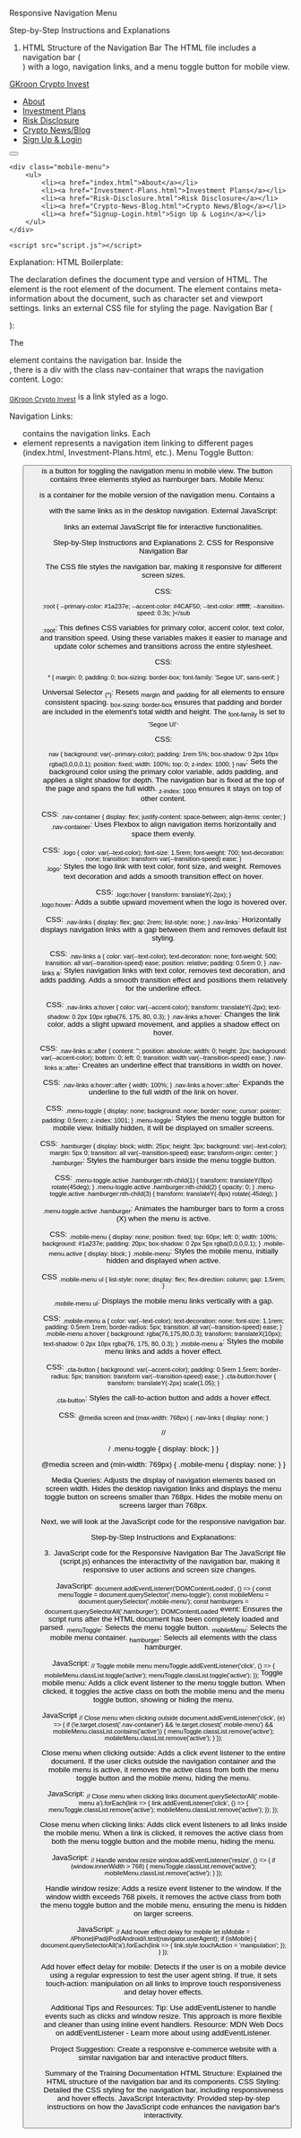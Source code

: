 Responsive Navigation Menu

Step-by-Step Instructions and Explanations
1. HTML Structure of the Navigation Bar
The HTML file includes a navigation bar (<nav>) with a logo, navigation links, and a menu toggle button for mobile view.

<sub><!DOCTYPE html>
<html lang="en">
<head>
    <meta charset="UTF-8">
    <meta name="viewport" content="width=device-width, initial-scale=1.0">
    <title>GKroon CryptoInvest</title>
    <link rel="stylesheet" href="styles.css">
</head>
<body>
    <nav>
        <div class="nav-container">
            <a href="#" class="logo">GKroon Crypto Invest</a>
            <ul class="nav-links">
                <li><a href="index.html">About</a></li>
                <li><a href="Investment-Plans.html">Investment Plans</a></li>
                <li><a href="Risk-Disclosure.html">Risk Disclosure</a></li>
                <li><a href="Crypto-News-Blog.html">Crypto News/Blog</a></li>
                <li><a href="Signup-Login.html" class="cta-button">Sign Up & Login</a></li>
            </ul>
            <button class="menu-toggle" aria-label="Toggle navigation">
                <span class="hamburger"></span>
                <span class="hamburger"></span>
                <span class="hamburger"></span>
            </button>
        </div>
    </nav>

    <div class="mobile-menu">
        <ul>
            <li><a href="index.html">About</a></li>
            <li><a href="Investment-Plans.html">Investment Plans</a></li>
            <li><a href="Risk-Disclosure.html">Risk Disclosure</a></li>
            <li><a href="Crypto-News-Blog.html">Crypto News/Blog</a></li>
            <li><a href="Signup-Login.html">Sign Up & Login</a></li>
        </ul>
    </div>

    <script src="script.js"></script>
</body>
</html></sub>

Explanation:
HTML Boilerplate:

The <sub><!DOCTYPE html></sub> declaration defines the document type and version of HTML.
The <html> element is the root element of the document.
The <head> element contains meta-information about the document, such as character set and viewport settings.
<sub><link rel="stylesheet" href="styles.css"></sub> links an external CSS file for styling the page.
Navigation Bar (<nav>):

The <sub><nav></sub> element contains the navigation bar.
Inside the <nav>, there is a div with the class nav-container that wraps the navigation content.
Logo:

<sub><a href="#" class="logo">GKroon Crypto Invest</a></sub> is a link styled as a logo.

Navigation Links:

<sub><ul class="nav-links"></sub> contains the navigation links.
Each <li> element represents a navigation item linking to different pages (index.html, Investment-Plans.html, etc.).
Menu Toggle Button:

<sub><button class="menu-toggle" aria-label="Toggle navigation"></sub> is a button for toggling the navigation menu in mobile view.
The button contains three <sub><span class="hamburger"></sub> elements styled as hamburger bars.
Mobile Menu:

<sub><div class="mobile-menu"></sub> is a container for the mobile version of the navigation menu.
Contains a <ul> with the same links as in the desktop navigation.
External JavaScript:

<sub><script src="script.js"></script></sub> links an external JavaScript file for interactive functionalities.


Step-by-Step Instructions and Explanations
2. CSS for Responsive Navigation Bar

The CSS file styles the navigation bar, making it responsive for different screen sizes.

CSS:

<sub>:root {
    --primary-color: #1a237e;
    --accent-color: #4CAF50;
    --text-color: #ffffff;
    --transition-speed: 0.3s;
}</sub

<sub>:root</sub>: This defines CSS variables for primary color, accent color, text color, and transition speed. 
Using these variables makes it easier to manage and update color schemes and transitions across the entire stylesheet.

CSS:

<sub>
* {
    margin: 0;
    padding: 0;
    box-sizing: border-box;
    font-family: 'Segoe UI', sans-serif;
}
</sub>            

Universal Selector <sub>(*)</sub>: Resets <sub>margin</sub> and <sub>padding</sub> for all elements to ensure consistent spacing. <sub>box-sizing: border-box</sub> ensures that padding and border are included in the element's total width and height. 
The <sub>font-family</sub> is set to <sub>'Segoe UI'</sub>.

CSS:

<sub>
nav {
    background: var(--primary-color);
    padding: 1rem 5%;
    box-shadow: 0 2px 10px rgba(0,0,0,0.1);
    position: fixed;
    width: 100%;
    top: 0;
    z-index: 1000;
}    
</sub>
<sub>nav</sub>: Sets the background color using the primary color variable, adds padding, and applies a slight shadow for depth. 
The navigation bar is fixed at the top of the page and spans the full width. <sub>z-index: 1000</sub> ensures it stays on top of other content. 

CSS:
<sub>
.nav-container {
    display: flex;
    justify-content: space-between;
    align-items: center;
}  
</sub>
<sub>.nav-container</sub>: Uses Flexbox to align navigation items horizontally and space them evenly.

CSS:
<sub>
.logo {
    color: var(--text-color);
    font-size: 1.5rem;
    font-weight: 700;
    text-decoration: none;
    transition: transform var(--transition-speed) ease;
}   
</sub>
<sub>.logo</sub>: Styles the logo link with text color, font size, and weight. 
Removes text decoration and adds a smooth transition effect on hover.

CSS:
<sub>
.logo:hover {
    transform: translateY(-2px);
}   
</sub>
<sub>.logo:hover</sub>: Adds a subtle upward movement when the logo is hovered over.

CSS:
<sub>
.nav-links {
    display: flex;
    gap: 2rem;
    list-style: none;
}
</sub>
<sub>.nav-links</sub>: Horizontally displays navigation links with a gap between them and removes default list styling.


CSS:
<sub>
.nav-links a {
    color: var(--text-color);
    text-decoration: none;
    font-weight: 500;
    transition: all var(--transition-speed) ease;
    position: relative;
    padding: 0.5rem 0;
}
</sub>
<sub>.nav-links a</sub>: Styles navigation links with text color, removes text decoration, and adds padding. Adds a smooth transition effect and positions them relatively for the underline effect.

CSS:
<sub>
.nav-links a:hover {
    color: var(--accent-color);
    transform: translateY(-2px);
    text-shadow: 0 2px 10px rgba(76, 175, 80, 0.3);
}
</sub>
<sub>.nav-links a:hover</sub>: Changes the link color, adds a slight upward movement, and applies a shadow effect on hover.

CSS:
<sub>
.nav-links a::after {
    content: '';
    position: absolute;
    width: 0;
    height: 2px;
    background: var(--accent-color);
    bottom: 0;
    left: 0;
    transition: width var(--transition-speed) ease;
}
</sub>
<sub>.nav-links a::after</sub>: Creates an underline effect that transitions in width on hover.

CSS:
<sub>
.nav-links a:hover::after {
    width: 100%;
}
</sub>
<sub>.nav-links a:hover::after</sub>: Expands the underline to the full width of the link on hover.

CSS:
<sub>
.menu-toggle {
    display: none;
    background: none;
    border: none;
    cursor: pointer;
    padding: 0.5rem;
    z-index: 1001;
}
</sub>
<sub>.menu-toggle</sub>: Styles the menu toggle button for mobile view. Initially hidden, it will be displayed on smaller screens.

CSS:
<sub>
.hamburger {
    display: block;
    width: 25px;
    height: 3px;
    background: var(--text-color);
    margin: 5px 0;
    transition: all var(--transition-speed) ease;
    transform-origin: center;
}
</sub>
<sub>.hamburger</sub>: Styles the hamburger bars inside the menu toggle button.

CSS:
<sub>
.menu-toggle.active .hamburger:nth-child(1) {
    transform: translateY(8px) rotate(45deg);
}
.menu-toggle.active .hamburger:nth-child(2) {
    opacity: 0;
}
.menu-toggle.active .hamburger:nth-child(3) {
    transform: translateY(-8px) rotate(-45deg);
}
</sub>

<sub>.menu-toggle.active .hamburger</sub>: Animates the hamburger bars to form a cross (X) when the menu is active.

CSS:
<sub>
.mobile-menu {
    display: none;
    position: fixed;
    top: 60px;
    left: 0;
    width: 100%;
    background: #1a237e;
    padding: 20px;
    box-shadow: 0 2px 5px rgba(0,0,0,0.1);
}
.mobile-menu.active {
    display: block;
}
</sub>
<sub>.mobile-menu</sub>: Styles the mobile menu, initially hidden and displayed when active.

CSS
<sub>
.mobile-menu ul {
    list-style: none;
    display: flex;
    flex-direction: column;
    gap: 1.5rem;
}
</sub>

<sub>.mobile-menu ul</sub>: Displays the mobile menu links vertically with a gap.

CSS:
<sub>
.mobile-menu a {
    color: var(--text-color);
    text-decoration: none;
    font-size: 1.1rem;
    padding: 0.5rem 1rem;
    border-radius: 5px;
    transition: all var(--transition-speed) ease;
}
.mobile-menu a:hover {
    background: rgba(76,175,80,0.3);
    transform: translateX(10px);
    text-shadow: 0 2px 10px rgba(76, 175, 80, 0.3);
}
</sub>
<sub>.mobile-menu a</sub>: Styles the mobile menu links and adds a hover effect.

CSS:
<sub>
.cta-button {
    background: var(--accent-color);
    padding: 0.5rem 1.5rem;
    border-radius: 5px;
    transition: transform var(--transition-speed) ease;
}
.cta-button:hover {
    transform: translateY(-2px) scale(1.05);
}
</sub>

<sub>.cta-button</sub>: Styles the call-to-action button and adds a hover effect.

CSS:
<sub>
@media screen and (max-width: 768px) {
    .nav-links {
        display: none;
    }
<!-- //--> //
/
    .menu-toggle {
        display: block;
    }
}

@media screen and (min-width: 769px) {
    .mobile-menu {
        display: none;
    }
}
</sub>

Media Queries: Adjusts the display of navigation elements based on screen width. 
Hides the desktop navigation links and displays the menu toggle button on screens smaller than 768px. Hides the mobile menu on screens larger than 768px.

Next, we will look at the JavaScript code for the responsive navigation bar.

Step-by-Step Instructions and Explanations:

3. JavaScript code for the Responsive Navigation Bar
The JavaScript file (script.js) enhances the interactivity of the navigation bar, making it responsive to user actions and screen size changes.

JavaScript:
<sub>
document.addEventListener('DOMContentLoaded', () => {
    const menuToggle = document.querySelector('.menu-toggle');
    const mobileMenu = document.querySelector('.mobile-menu');
    const hamburgers = document.querySelectorAll('.hamburger');</sub>
<sub>DOMContentLoaded</sub> event: Ensures the script runs after the HTML document has been completely loaded and parsed.
<sub>menuToggle</sub>: Selects the menu toggle button.
<sub>mobileMenu</sub>: Selects the mobile menu container.
<sub>hamburger</sub>: Selects all elements with the class hamburger.

JavaScript:
<sub>
    // Toggle mobile menu
    menuToggle.addEventListener('click', () => {
        mobileMenu.classList.toggle('active');
        menuToggle.classList.toggle('active');
    });
</sub>
Toggle mobile menu: Adds a click event listener to the menu toggle button. 
When clicked, it toggles the active class on both the mobile menu and the menu toggle button, showing or hiding the menu.

JavaScript
<sub>
    // Close menu when clicking outside
    document.addEventListener('click', (e) => {
        if (!e.target.closest('.nav-container') && 
            !e.target.closest('.mobile-menu') &&
            mobileMenu.classList.contains('active')) {
            menuToggle.classList.remove('active');
            mobileMenu.classList.remove('active');
        }
    });
 </sub>   
 
Close menu when clicking outside: Adds a click event listener to the entire document. 
If the user clicks outside the navigation container and the mobile menu is active, it removes the active class from both the menu toggle button and the mobile menu, hiding the menu.

JavaScript:
<sub>
    // Close menu when clicking links
    document.querySelectorAll('.mobile-menu a').forEach(link => {
        link.addEventListener('click', () => {
            menuToggle.classList.remove('active');
            mobileMenu.classList.remove('active');
        });
    });
</sub> 

Close menu when clicking links: Adds click event listeners to all links inside the mobile menu. 
When a link is clicked, it removes the active class from both the menu toggle button and the mobile menu, hiding the menu.

JavaScript:
<sub>
    // Handle window resize
    window.addEventListener('resize', () => {
        if (window.innerWidth > 768) {
            menuToggle.classList.remove('active');
            mobileMenu.classList.remove('active');
        }
    });
</sub>

Handle window resize: Adds a resize event listener to the window. 
If the window width exceeds 768 pixels, it removes the active class from both the menu toggle button and the mobile menu, ensuring the menu is hidden on larger screens.

JavaScript:
<sub>
    // Add hover effect delay for mobile
    let isMobile = /iPhone|iPad|iPod|Android/i.test(navigator.userAgent);
    if (isMobile) {
        document.querySelectorAll('a').forEach(link => {
            link.style.touchAction = 'manipulation';
        });
    }
});
</sub>

Add hover effect delay for mobile: Detects if the user is on a mobile device using a regular expression to test the user agent string. If true, it sets touch-action: manipulation on all links to improve touch responsiveness and delay hover effects.

Additional Tips and Resources:
Tip: Use addEventListener to handle events such as clicks and window resize. This approach is more flexible and cleaner than using inline event handlers.
Resource: MDN Web Docs on addEventListener - Learn more about using addEventListener.

Project Suggestion: Create a responsive e-commerce website with a similar navigation bar and interactive product filters.

Summary of the Training Documentation
HTML Structure: Explained the HTML structure of the navigation bar and its components.
CSS Styling: Detailed the CSS styling for the navigation bar, including responsiveness and hover effects.
JavaScript Interactivity: Provided step-by-step instructions on how the JavaScript code enhances the navigation bar's interactivity.



